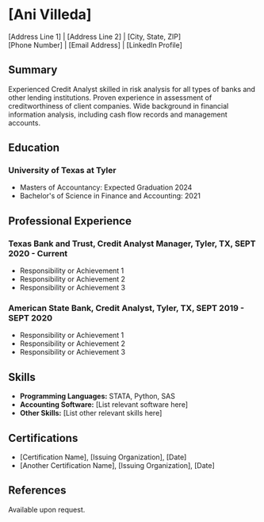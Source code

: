 # [Ani Villeda]
[Address Line 1] | [Address Line 2] | [City, State, ZIP]  
[Phone Number] | [Email Address] | [LinkedIn Profile]

## Summary
Experienced Credit Analyst skilled in risk analysis for all types of banks and other lending institutions. Proven experience in assessment of creditworthiness of client companies. Wide background in financial information analysis, including cash flow records and management accounts.

## Education
### University of Texas at Tyler 
- Masters of Accountancy: Expected Graduation 2024
- Bachelor's of Science in Finance and Accounting: 2021

## Professional Experience
### Texas Bank and Trust, Credit Analyst Manager, Tyler, TX, SEPT 2020 - Current
- Responsibility or Achievement 1
- Responsibility or Achievement 2
- Responsibility or Achievement 3

### American State Bank, Credit Analyst, Tyler, TX, SEPT 2019 - SEPT 2020
- Responsibility or Achievement 1
- Responsibility or Achievement 2
- Responsibility or Achievement 3

## Skills
- **Programming Languages:** STATA, Python, SAS
- **Accounting Software:** [List relevant software here]
- **Other Skills:** [List other relevant skills here]

## Certifications
- [Certification Name], [Issuing Organization], [Date]
- [Another Certification Name], [Issuing Organization], [Date]

## References
Available upon request.
